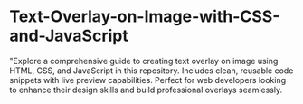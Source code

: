 # Text-Overlay-on-Image-with-CSS-and-JavaScript
 "Explore a comprehensive guide to creating text overlay on image using HTML, CSS, and JavaScript in this repository. Includes clean, reusable code snippets with live preview capabilities. Perfect for web developers looking to enhance their design skills and build professional overlays seamlessly.
